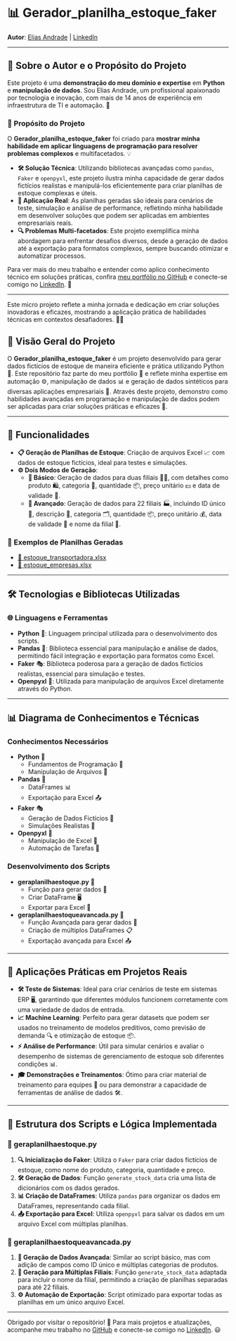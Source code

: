 # 📊 Gerador_planilha_estoque_faker

**Autor**: [Elias Andrade](https://github.com/chaos4455e) | [LinkedIn](https://br.linkedin.com/in/itilmgf)

---
## 📝 Sobre o Autor e o Propósito do Projeto

Este projeto é uma **demonstração do meu domínio e expertise** em **Python** e **manipulação de dados**. Sou Elias Andrade, um profissional apaixonado por tecnologia e inovação, com mais de 14 anos de experiência em infraestrutura de TI e automação. 🚀

### 🎯 Propósito do Projeto

O **Gerador_planilha_estoque_faker** foi criado para **mostrar minha habilidade em aplicar linguagens de programação para resolver problemas complexos** e multifacetados. 💡

- **🛠️ Solução Técnica**: Utilizando bibliotecas avançadas como `pandas`, `Faker` e `openpyxl`, este projeto ilustra minha capacidade de gerar dados fictícios realistas e manipulá-los eficientemente para criar planilhas de estoque complexas e úteis.
- **💼 Aplicação Real**: As planilhas geradas são ideais para cenários de teste, simulação e análise de performance, refletindo minha habilidade em desenvolver soluções que podem ser aplicadas em ambientes empresariais reais.
- **🔍 Problemas Multi-facetados**: Este projeto exemplifica minha abordagem para enfrentar desafios diversos, desde a geração de dados até a exportação para formatos complexos, sempre buscando otimizar e automatizar processos.

Para ver mais do meu trabalho e entender como aplico conhecimento técnico em soluções práticas, confira [meu portfólio no GitHub](https://github.com/chaos4455e) e conecte-se comigo no [LinkedIn](https://br.linkedin.com/in/itilmgf). 🌟

---

Este micro projeto reflete a minha jornada e dedicação em criar soluções inovadoras e eficazes, mostrando a aplicação prática de habilidades técnicas em contextos desafiadores. 👨‍💻


## 🌟 Visão Geral do Projeto

O **Gerador_planilha_estoque_faker** é um projeto desenvolvido para gerar dados fictícios de estoque de maneira eficiente e prática utilizando Python 🐍. Este repositório faz parte do meu portfólio 🎒 e reflete minha expertise em automação ⚙️, manipulação de dados 📊 e geração de dados sintéticos para diversas aplicações empresariais 🏢. Através deste projeto, demonstro como habilidades avançadas em programação e manipulação de dados podem ser aplicadas para criar soluções práticas e eficazes 🧠.

---

## 🚀 Funcionalidades

- **📋 Geração de Planilhas de Estoque**: Criação de arquivos Excel 📈 com dados de estoque fictícios, ideal para testes e simulações.
- **⚙️ Dois Modos de Geração**:
  - **🔹 Básico**: Geração de dados para duas filiais 🏬🏬, com detalhes como produto 🛍️, categoria 📂, quantidade 📦, preço unitário 💵 e data de validade 📅.
  - **🔸 Avançado**: Geração de dados para 22 filiais 🏭, incluindo ID único 🔑, descrição 📝, categoria 🗂️, quantidade 📦, preço unitário 💰, data de validade 📅 e nome da filial 🏢.

### 🔗 Exemplos de Planilhas Geradas

- [📂 estoque_transportadora.xlsx](https://github.com/evolucaoit/GErador_planilha_estoque_faker/blob/main/estoque_transportadora.xlsx)
- [📂 estoque_empresas.xlsx](https://github.com/evolucaoit/GErador_planilha_estoque_faker/blob/main/estoque_empresas.xlsx)

---

## 🛠️ Tecnologias e Bibliotecas Utilizadas

### 🌐 Linguagens e Ferramentas
- **Python** 🐍: Linguagem principal utilizada para o desenvolvimento dos scripts.
- **Pandas** 🐼: Biblioteca essencial para manipulação e análise de dados, permitindo fácil integração e exportação para formatos como Excel.
- **Faker** 🎭: Biblioteca poderosa para a geração de dados fictícios realistas, essencial para simulação e testes.
- **Openpyxl** 📘: Utilizada para manipulação de arquivos Excel diretamente através do Python.

---

## 📊 Diagrama de Conhecimentos e Técnicas

### Conhecimentos Necessários
- **Python** 🐍
  - Fundamentos de Programação 🧩
  - Manipulação de Arquivos 📝
- **Pandas** 🐼
  - DataFrames 📊
  - Exportação para Excel 📤
- **Faker** 🎭
  - Geração de Dados Fictícios 🎲
  - Simulações Realistas 🧪
- **Openpyxl** 📘
  - Manipulação de Excel 📑
  - Automação de Tarefas 🤖

### Desenvolvimento dos Scripts
- **geraplanilhaestoque.py** 📄
  - Função para gerar dados 🧠
  - Criar DataFrame 🖥️
  - Exportar para Excel 📂
- **geraplanilhaestoqueavancada.py** 📄
  - Função Avançada para gerar dados 🚀
  - Criação de múltiplos DataFrames 📋
  - Exportação avançada para Excel 📤

---

## 🎯 Aplicações Práticas em Projetos Reais

- **🛠️ Teste de Sistemas**: Ideal para criar cenários de teste em sistemas ERP 🖥️, garantindo que diferentes módulos funcionem corretamente com uma variedade de dados de entrada.
- **📈 Machine Learning**: Perfeito para gerar datasets que podem ser usados no treinamento de modelos preditivos, como previsão de demanda 🔍 e otimização de estoque 📦.
- **⚡ Análise de Performance**: Útil para simular cenários e avaliar o desempenho de sistemas de gerenciamento de estoque sob diferentes condições 📊.
- **🎓 Demonstrações e Treinamentos**: Ótimo para criar material de treinamento para equipes 👥 ou para demonstrar a capacidade de ferramentas de análise de dados 🛠️.

---

## 🧠 Estrutura dos Scripts e Lógica Implementada

### **📄 geraplanilhaestoque.py**

1. **🔍 Inicialização do Faker**: Utiliza o `Faker` para criar dados fictícios de estoque, como nome do produto, categoria, quantidade e preço.
2. **🛠️ Geração de Dados**: Função `generate_stock_data` cria uma lista de dicionários com os dados gerados.
3. **📊 Criação de DataFrames**: Utiliza `pandas` para organizar os dados em DataFrames, representando cada filial.
4. **📤 Exportação para Excel**: Utiliza `openpyxl` para salvar os dados em um arquivo Excel com múltiplas planilhas.

### **📄 geraplanilhaestoqueavancada.py**

1. **🚀 Geração de Dados Avançada**: Similar ao script básico, mas com adição de campos como ID único e múltiplas categorias de produtos.
2. **🏢 Geração para Múltiplas Filiais**: Função `generate_stock_data` adaptada para incluir o nome da filial, permitindo a criação de planilhas separadas para até 22 filiais.
3. **⚙️ Automação de Exportação**: Script otimizado para exportar todas as planilhas em um único arquivo Excel.

---

Obrigado por visitar o repositório! 🚀 Para mais projetos e atualizações, acompanhe meu trabalho no [GitHub](https://github.com/chaos4455) e conecte-se comigo no [LinkedIn](https://br.linkedin.com/in/itilmgf). 😃

